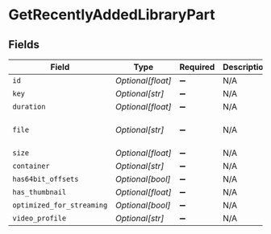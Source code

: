 # GetRecentlyAddedLibraryPart


## Fields

| Field                                                                                           | Type                                                                                            | Required                                                                                        | Description                                                                                     | Example                                                                                         |
| ----------------------------------------------------------------------------------------------- | ----------------------------------------------------------------------------------------------- | ----------------------------------------------------------------------------------------------- | ----------------------------------------------------------------------------------------------- | ----------------------------------------------------------------------------------------------- |
| `id`                                                                                            | *Optional[float]*                                                                               | :heavy_minus_sign:                                                                              | N/A                                                                                             | 120353                                                                                          |
| `key`                                                                                           | *Optional[str]*                                                                                 | :heavy_minus_sign:                                                                              | N/A                                                                                             | /library/parts/120353/1681803203/file.mp4                                                       |
| `duration`                                                                                      | *Optional[float]*                                                                               | :heavy_minus_sign:                                                                              | N/A                                                                                             | 7474422                                                                                         |
| `file`                                                                                          | *Optional[str]*                                                                                 | :heavy_minus_sign:                                                                              | N/A                                                                                             | /movies/Ant-Man and the Wasp Quantumania (2023)/Ant-Man.and.the.Wasp.Quantumania.2023.1080p.mp4 |
| `size`                                                                                          | *Optional[float]*                                                                               | :heavy_minus_sign:                                                                              | N/A                                                                                             | 3395307162                                                                                      |
| `container`                                                                                     | *Optional[str]*                                                                                 | :heavy_minus_sign:                                                                              | N/A                                                                                             | mp4                                                                                             |
| `has64bit_offsets`                                                                              | *Optional[bool]*                                                                                | :heavy_minus_sign:                                                                              | N/A                                                                                             |                                                                                                 |
| `has_thumbnail`                                                                                 | *Optional[float]*                                                                               | :heavy_minus_sign:                                                                              | N/A                                                                                             | 1                                                                                               |
| `optimized_for_streaming`                                                                       | *Optional[bool]*                                                                                | :heavy_minus_sign:                                                                              | N/A                                                                                             |                                                                                                 |
| `video_profile`                                                                                 | *Optional[str]*                                                                                 | :heavy_minus_sign:                                                                              | N/A                                                                                             | high                                                                                            |